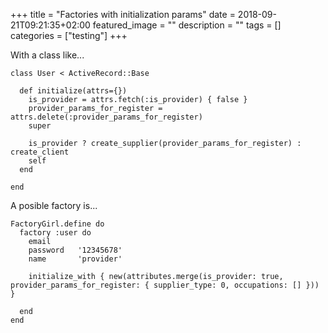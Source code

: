 +++
title = "Factories with initialization params"
date = 2018-09-21T09:21:35+02:00
featured_image = ""
description = ""
tags = []
categories = ["testing"]
+++

<!--more-->

With a class like...

    class User < ActiveRecord::Base

      def initialize(attrs={})
        is_provider = attrs.fetch(:is_provider) { false }
        provider_params_for_register = attrs.delete(:provider_params_for_register)
        super

        is_provider ? create_supplier(provider_params_for_register) : create_client
        self
      end

    end


A posible factory is...

    FactoryGirl.define do
      factory :user do
        email
        password   '12345678'
        name       'provider'

        initialize_with { new(attributes.merge(is_provider: true, provider_params_for_register: { supplier_type: 0, occupations: [] })) }

      end
    end

